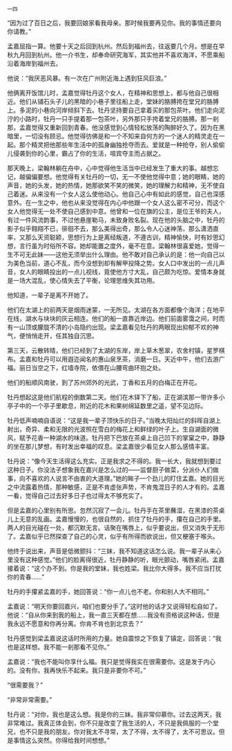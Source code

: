     一四 

   “因为过了百日之后，我要回娘家看我母亲。那时候我要再见你。我的事情还要向你请教。”

   孟嘉屈指一算。他要十天之后回到杭州。然后到福州去，往返要几个月。想是在早秋九月回到杭州。他一介书生，却奉命研究海军，其实他并不喜欢海洋，不愿乘船沿着海岸到福州去。

   他说：“我厌恶风暴。有一次在广州附近海上遇到狂风巨浪。”

   他俩离开饭馆儿时，孟嘉觉得牡丹这个女人，在精神和思想上，都与他自己很相近。他们从铺石头子儿的黑暗的小巷子里往船上走，堂妹的胳膊挎在堂兄的胳膊上。多泥的小巷向河岸倾斜下去。牡丹坚持要自己拿着买的那包茶叶。他们走向泥泞的小路时，牡丹一只手提着那一包茶叶，另外那只手挎着堂兄的胳膊。那一剎那，孟嘉觉得又重新回到青春。他没感觉到心情轻松放荡的陶醉好久了。因为在黑暗里，一切没有顾忌。他觉得彷佛是和一个不知来自何方的一个迷人的精灵走在一起。那个精灵把他那些年生活中的孤身幽独抢夺而去。爱就是一种抢夺，别人偷偷儿侵袭到你的心里，霸占了你的生活，喧宾夺主而占据之。

   那天晚上，梁翰林躺在舟中，心中觉得他生活当中已经发生了重大的事。越想忘记，越偏偏要想。他觉得有关牡丹的一切，无一不使他觉得中意；她的眼睛，她的声音，她的头发，她的热情，她那欲笑不笑的微笑，她的理解力和精神，无不使自己着迷。从来没有一个女人这么使他动心。他自己心中有如此的感觉，自己也深感意外。在一生之中，他也从来没觉得在内心中他跟一个女人这么密不可分，而这个女人他觉得无一处不使自己感到中意。他曾和一位在旗的公主，是位王爷的夫人，有过一件风流韵事，不过他悬崖勒马，未致身败名裂。现在他的头脑之中，牡丹的影子似乎翱翔不已，徘徊不去，那么美得出奇，那么令人心迷神荡，那么潇洒直率，又那么天资聪颖，思想行为上是离经叛道，不遵古训，精神愉快，时有妙思幻想，言行虽为时俗所不容。她却能置之度外，毫不在意。梁翰林很喜爱她，觉得一生不可无此妹——这他无须举出什么理由。他不敢对自己承认的是：他一向自己以为美色当前，道心不乱，而今没想到却有解甲投降之势。女人口中发出的一点儿声音，女人的眼睛投出的一点儿视线，竟使他方寸大乱，自己颇为吃惊。爱情本身就是一场大混乱，使心情失去了平衡，论理思维失其功用。

   他知道，一辈子是离不开她了。

   他们在太湖上的前两天是烟雨迷蒙，一无所见。太湖在各方面都像个海洋；在地平在线，湖水与块块的灰云相连。他们的船一直靠近岸边。他们前面雾霭之间，时而有一山顶或朦胧不清的小岛隐约出现。梁孟嘉看见牡丹的两眼现出抑郁不欢的神气，便悄悄走开，任其独自沉思。

   第三天，云散转晴，他们已经到了太湖的东岸，岸上草木葱翠，农舍村镇，星罗棋布。孟嘉和牡丹可以用遐迩闻名的惠山泉烹茶，消磨一日。天近中午，他们去游广福。丽日当空之下，红墙寺院，依偎在山腰弯曲环抱之处。

   他们的船顺风南驶，到了苏州郊外的光武，丁香和五月的白梅正在开花。

   牡丹想起这是他们航程的倒数第二天。他们在木铎下了船，正在湖滨那一带许多小亭子中的一个亭子里歇息，附近的花木和果树绵延数里之遥，望不见边际。

   牡丹低声喃喃自语说：“这是我一辈子顶快乐的日子。”当晚太阳灿烂的斜晖自湖上射出，奇异、柔和无限的光波照在雪白的梅花上和鲜绿的叶子上。生自湖面的微风，赋予花香一种湖水的味道。牡丹把下巴放在茶桌上自己凹下的掌窠之中，静静的坐在那儿梦想，有时发出幸福的叹息。梁孟嘉很少看见女人那么感情丰富。

   牡丹说：“像今天生活得这么充实。正是我求之不得的。我一长大，我就想到要过这种日子。你没法子想象我在嘉兴是怎么过的——监督厨子做菜，分派仆人们做事，向不喜欢的人说言不由衷的大道理。”她的眸子一个劲儿的盯住孟嘉。她的目光之中流露着热情，那种敏感，正是不肯虚张声势，不肯鬼混日子的人才有的。孟嘉一看，觉得自己过去好多日子也过得太不够充实了。

   但是孟嘉的心里别有所思。忽然沉寂了一会儿。牡丹手在茶里蘸湿，在黑漆的茶桌儿上无意的乱画。孟嘉慢慢的，也很自然的，抓住了牡丹的手，攥在自己的手里。两人的目光碰在一处，都沉默无言。话聚在嘴唇上，似乎要说出，但又消失于无形了。孟嘉似乎已然探查了自己的心灵，似乎有所得而欲说出，但又梗塞于喉头。

   他终于说出来，声音是低微颤抖：“三妹，我不知道这话怎么说。我一辈子从来心里没有这种感觉。”他们的脸离得很近，牡丹静静的听，眼光颤动，嘴唇紧闭。孟嘉接着说：“这个办不到。你是我的堂妹，我也姓梁。我比你大得多。我不应当打扰你的青春……”

   牡丹的手攥紧孟嘉的手，她回答说：“你一点儿也不老。你和别人大不相同。”

   孟嘉说：“明天你要回嘉兴，咱们也要分手了。”这时他的话才又说得轻松自如了。他说：“自从你来到我的船上，我一直三天都在想……我没有资格说这种话，但是我永远不愿意和你再分离。你肯不肯也到北京去？”

   牡丹感觉到梁孟嘉说这话时所用的力量。她自震惊之下恢复了镇定，回答说：“我也是这样想。我不能一剎那看不见你。”

   孟嘉说：“我也不能叫你享什么福。我只是觉得我实在很需要你。这是发于内心的。没有你，我再快乐不起来。我只是非要你不可。”

   “很需要我？”

   “非常非常需要。”

   牡丹说：“对你，我也是这么想。我是你的三妹。我非常仰慕你。过去这两天，我非常难过。我真正体会到，你不只是改变了我生活的人，不只是我佩服的一个堂兄，也不只是我的朋友。你对我太不寻常，太了不得，太不得了，太不可思议。但是事情这么突然。你得给我时间想想。”

